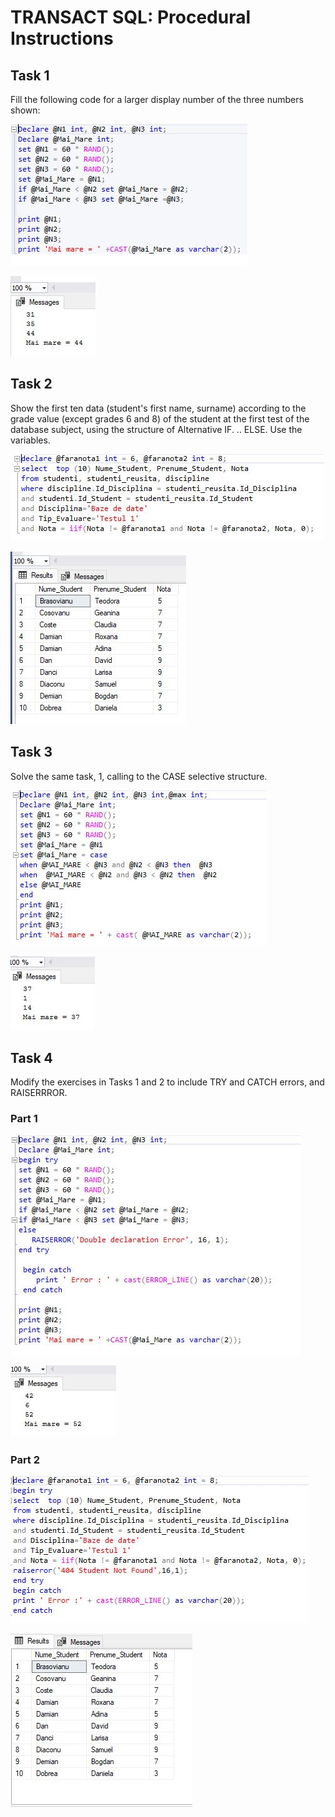 # TRANSACT SQL: Procedural Instructions
## Task 1
Fill the following code for a larger display number of the three numbers shown:

![image](https://github.com/FluffyK/BDC_LABS/blob/master/LAB5-1.JPG)

![image](https://github.com/FluffyK/BDC_LABS/blob/master/LAB5-1result.JPG)

## Task 2
Show the first ten data (student's first name, surname) according to the grade value (except grades 6 and 8) of the student at the first test of the database subject, using the structure of Alternative IF. .. ELSE. Use the variables.

![image](https://github.com/FluffyK/BDC_LABS/blob/master/LAB5-2.JPG)

![image](https://github.com/FluffyK/BDC_LABS/blob/master/LAB5-2result.JPG)

## Task 3
Solve the same task, 1, calling to the CASE selective structure.

![image](https://github.com/FluffyK/BDC_LABS/blob/master/LAB5-3.JPG)

![image](https://github.com/FluffyK/BDC_LABS/blob/master/LAB5-3result.JPG)

## Task 4
Modify the exercises in Tasks 1 and 2 to include TRY and CATCH errors, and RAISERRROR.

### Part 1

![image](https://github.com/FluffyK/BDC_LABS/blob/master/LAB5-4.1.JPG)

![image](https://github.com/FluffyK/BDC_LABS/blob/master/LAB5-4.1result.JPG)

### Part 2

![image](https://github.com/FluffyK/BDC_LABS/blob/master/LAB5-4.2.JPG)

![image](https://github.com/FluffyK/BDC_LABS/blob/master/LAB5-4.2result.JPG)
